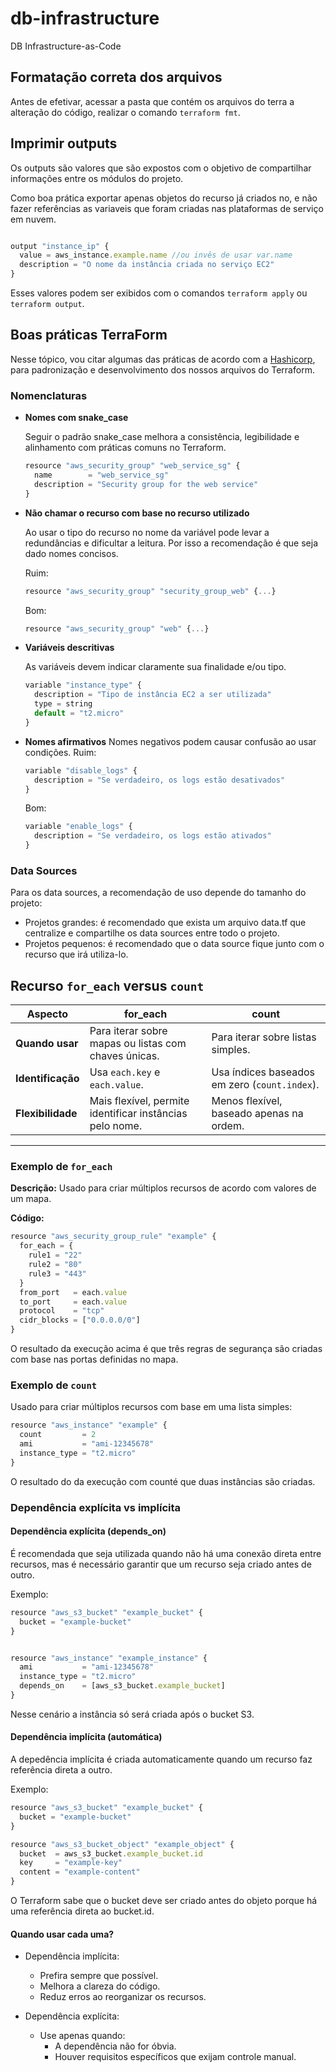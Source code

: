 # db-infrastructure

DB Infrastructure-as-Code

## Formatação correta dos arquivos

Antes de efetivar, acessar a pasta que contém os arquivos do terra a alteração do código, realizar o comando `terraform fmt`.

## Imprimir outputs

Os outputs são valores que são expostos com o objetivo de compartilhar informações entre os módulos do projeto.

Como boa prática exportar apenas objetos do recurso já criados no, e não fazer referências as variaveis que foram criadas nas plataformas de serviço em nuvem.

```javascript

output "instance_ip" {
  value = aws_instance.example.name //ou invês de usar var.name
  description = "O nome da instância criada no serviço EC2"
}

```

Esses valores podem ser exibidos com o comandos `terraform apply` ou `terraform output`.

## Boas práticas TerraForm

Nesse tópico, vou citar algumas das práticas de acordo com a [Hashicorp](https://developer.hashicorp.com/terraform/language/style), para padronização e desenvolvimento dos nossos arquivos do Terraform.

### Nomenclaturas

- **Nomes com snake_case**

  Seguir o padrão snake_case melhora a consistência, legibilidade e alinhamento com práticas comuns no Terraform.

  ```javascript
  resource "aws_security_group" "web_service_sg" {
    name        = "web_service_sg"
    description = "Security group for the web service"
  }
  ```

- **Não chamar o recurso com base no recurso utilizado**

  Ao usar o tipo do recurso no nome da variável pode levar a redundâncias e dificultar a leitura. Por isso a recomendação é que seja dado nomes concisos.

  Ruim:

  ```javascript
  resource "aws_security_group" "security_group_web" {...}
  ```

  Bom:

  ```javascript
  resource "aws_security_group" "web" {...}
  ```

- **Variáveis descritivas**

  As variáveis devem indicar claramente sua finalidade e/ou tipo.

  ```javascript
  variable "instance_type" {
    description = "Tipo de instância EC2 a ser utilizada"
    type = string
    default = "t2.micro"
  }
  ```

- **Nomes afirmativos**
  Nomes negativos podem causar confusão ao usar condições.
  Ruim:
  ```javascript
  variable "disable_logs" {
    description = "Se verdadeiro, os logs estão desativados"
  }
  ```
  Bom:
  ```javascript
  variable "enable_logs" {
    description = "Se verdadeiro, os logs estão ativados"
  }
  ```

### Data Sources

Para os data sources, a recomendação de uso depende do tamanho do projeto:

- Projetos grandes: é recomendado que exista um arquivo data.tf que centralize e compartilhe os data sources entre todo o projeto.
- Projetos pequenos: é recomendado que o data source fique junto com o recurso que irá utiliza-lo.

## Recurso `for_each` versus `count`

| **Aspecto**       | **for_each**                                             | **count**                                     |
| ----------------- | -------------------------------------------------------- | --------------------------------------------- |
| **Quando usar**   | Para iterar sobre mapas ou listas com chaves únicas.     | Para iterar sobre listas simples.             |
| **Identificação** | Usa `each.key` e `each.value`.                           | Usa índices baseados em zero (`count.index`). |
| **Flexibilidade** | Mais flexível, permite identificar instâncias pelo nome. | Menos flexível, baseado apenas na ordem.      |

---

### Exemplo de `for_each`

**Descrição:** Usado para criar múltiplos recursos de acordo com valores de um mapa.

**Código:**

```javascript
resource "aws_security_group_rule" "example" {
  for_each = {
    rule1 = "22"
    rule2 = "80"
    rule3 = "443"
  }
  from_port   = each.value
  to_port     = each.value
  protocol    = "tcp"
  cidr_blocks = ["0.0.0.0/0"]
}
```

O resultado da execução acima é que três regras de segurança são criadas com base nas portas definidas no mapa.

### Exemplo de `count`

Usado para criar múltiplos recursos com base em uma lista simples:

```javascript
resource "aws_instance" "example" {
  count         = 2
  ami           = "ami-12345678"
  instance_type = "t2.micro"
}
```

O resultado do da execução com counté que duas instâncias são criadas.

### Dependência explícita vs implícita

#### Dependência explícita (depends_on)

É recomendada que seja utilizada quando não há uma conexão direta entre recursos, mas é necessário garantir que um recurso seja criado antes de outro.

Exemplo:

```javascript
resource "aws_s3_bucket" "example_bucket" {
  bucket = "example-bucket"
}


resource "aws_instance" "example_instance" {
  ami           = "ami-12345678"
  instance_type = "t2.micro"
  depends_on    = [aws_s3_bucket.example_bucket]
}
```

Nesse cenário a instância só será criada após o bucket S3.

#### Dependência implícita (automática)

A depedência implícita é criada automaticamente quando um recurso faz referência direta a outro.

Exemplo:

```javascript
resource "aws_s3_bucket" "example_bucket" {
  bucket = "example-bucket"
}

resource "aws_s3_bucket_object" "example_object" {
  bucket  = aws_s3_bucket.example_bucket.id
  key     = "example-key"
  content = "example-content"
}

```

O Terraform sabe que o bucket deve ser criado antes do objeto porque há uma referência direta ao bucket.id.

#### Quando usar cada uma?

- Dependência implícita:

  - Prefira sempre que possível.
  - Melhora a clareza do código.
  - Reduz erros ao reorganizar os recursos.

- Dependência explícita:
  - Use apenas quando:
    - A dependência não for óbvia.
    - Houver requisitos específicos que exijam controle manual.
